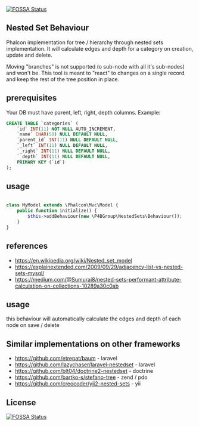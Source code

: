 [![FOSSA Status](https://app.fossa.io/api/projects/git%2Bgithub.com%2FP4BGroup%2Fphalcon-nested-sets.svg?type=shield)](https://app.fossa.io/projects/git%2Bgithub.com%2FP4BGroup%2Fphalcon-nested-sets?ref=badge_shield)

Nested Set Behaviour
--- 

Phalcon implementation for tree / hierarchy through nested sets implementation.
It will calculate edges and depth for a category on creation, update and delete.

Moving "branches" is not supported (o sub-node with all it's sub-nodes) and won't be. This tool is meant to "react" to changes on a single record and keep the rest of the tree position in place.

prerequisites
---
Your DB must have parent, left, right, depth columns. 
Example:

```SQL
CREATE TABLE `categories` (
	`id` INT(11) NOT NULL AUTO_INCREMENT,
	`name` CHAR(50) NULL DEFAULT NULL,
	`parent_id` INT(11) NULL DEFAULT NULL,
	`_left` INT(11) NULL DEFAULT NULL,
	`_right` INT(11) NULL DEFAULT NULL,
	`_depth` INT(11) NULL DEFAULT NULL,
	PRIMARY KEY (`id`)
);
```

usage
---

```php

class MyModel extends \Phalcon\Mvc\Model {
    public function initialize() {
        $this->addBehaviour(new \P4BGroup\NestedSets\Behaviour());
    }
}

```

references
---
* https://en.wikipedia.org/wiki/Nested_set_model
* https://explainextended.com/2009/09/29/adjacency-list-vs-nested-sets-mysql/
* https://medium.com/@Sumurai8/nested-sets-performant-attribute-calculation-on-collections-10289a30c0ab

usage
---
this behaviour will automatically calculate the edges and depth of each node on save / delete

Similar implementations on other frameworks
---
* https://github.com/etrepat/baum - laravel 
* https://github.com/lazychaser/laravel-nestedset - laravel 
* https://github.com/blt04/doctrine2-nestedset - doctrine
* https://github.com/bartko-s/stefano-tree - zend / pdo
* https://github.com/creocoder/yii2-nested-sets - yii


## License
[![FOSSA Status](https://app.fossa.io/api/projects/git%2Bgithub.com%2FP4BGroup%2Fphalcon-nested-sets.svg?type=large)](https://app.fossa.io/projects/git%2Bgithub.com%2FP4BGroup%2Fphalcon-nested-sets?ref=badge_large)